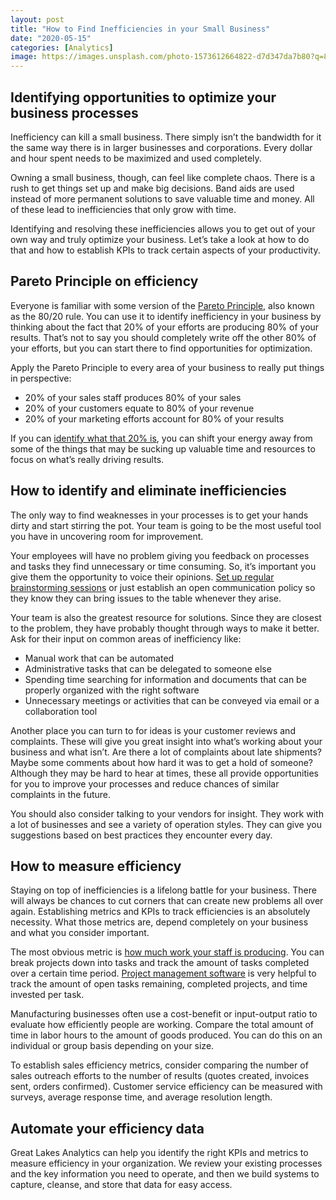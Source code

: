 ```yaml
---
layout: post
title: "How to Find Inefficiencies in your Small Business"
date: "2020-05-15"
categories: [Analytics]
image: https://images.unsplash.com/photo-1573612664822-d7d347da7b80?q=80&w=1470&auto=format&fit=crop&ixlib=rb-4.0.3&ixid=M3wxMjA3fDB8MHxwaG90by1wYWdlfHx8fGVufDB8fHx8fA%3D%3D
---
```


## Identifying opportunities to optimize your business processes

Inefficiency can kill a small business. There simply isn’t the bandwidth for it the same way there is in larger businesses and corporations. Every dollar and hour spent needs to be maximized and used completely.

Owning a small business, though, can feel like complete chaos. There is a rush to get things set up and make big decisions. Band aids are used instead of more permanent solutions to save valuable time and money. All of these lead to inefficiencies that only grow with time.

Identifying and resolving these inefficiencies allows you to get out of your own way and truly optimize your business. Let’s take a look at how to do that and how to establish KPIs to track certain aspects of your productivity.

## Pareto Principle on efficiency

Everyone is familiar with some version of the [Pareto Principle](https://www.forbes.com/sites/kevinkruse/2016/03/07/80-20-rule/#3a9a93b83814), also known as the 80/20 rule. You can use it to identify inefficiency in your business by thinking about the fact that 20% of your efforts are producing 80% of your results. That’s not to say you should completely write off the other 80% of your efforts, but you can start there to find opportunities for optimization.

Apply the Pareto Principle to every area of your business to really put things in perspective:

- 20% of your sales staff produces 80% of your sales
- 20% of your customers equate to 80% of your revenue
- 20% of your marketing efforts account for 80% of your results

If you can [identify what that 20% is](https://www.forbes.com/sites/davelavinsky/2014/01/20/pareto-principle-how-to-use-it-to-dramatically-grow-your-business/#6acf70a13901), you can shift your energy away from some of the things that may be sucking up valuable time and resources to focus on what’s really driving results.

## How to identify and eliminate inefficiencies

The only way to find weaknesses in your processes is to get your hands dirty and start stirring the pot. Your team is going to be the most useful tool you have in uncovering room for improvement.

Your employees will have no problem giving you feedback on processes and tasks they find unnecessary or time consuming. So, it’s important you give them the opportunity to voice their opinions. [Set up regular brainstorming sessions](https://smallbizclub.com/run-and-grow/operations/4-tips-identify-fix-basic-business-inefficiencies/) or just establish an open communication policy so they know they can bring issues to the table whenever they arise.

Your team is also the greatest resource for solutions. Since they are closest to the problem, they have probably thought through ways to make it better. Ask for their input on common areas of inefficiency like:

- Manual work that can be automated
- Administrative tasks that can be delegated to someone else
- Spending time searching for information and documents that can be properly organized with the right software
- Unnecessary meetings or activities that can be conveyed via email or a collaboration tool

Another place you can turn to for ideas is your customer reviews and complaints. These will give you great insight into what’s working about your business and what isn’t. Are there a lot of complaints about late shipments? Maybe some comments about how hard it was to get a hold of someone? Although they may be hard to hear at times, these all provide opportunities for you to improve your processes and reduce chances of similar complaints in the future.

You should also consider talking to your vendors for insight. They work with a lot of businesses and see a variety of operation styles. They can give you suggestions based on best practices they encounter every day.

## How to measure efficiency

Staying on top of inefficiencies is a lifelong battle for your business. There will always be chances to cut corners that can create new problems all over again. Establishing metrics and KPIs to track efficiencies is an absolutely necessity. What those metrics are, depend completely on your business and what you consider important.

The most obvious metric is [how much work your staff is producing](https://www.indeed.com/career-advice/career-development/how-to-measure-productivity). You can break projects down into tasks and track the amount of tasks completed over a certain time period. [Project management software](https://www.breathehr.com/blog/how-to-measure-employee-productivity) is very helpful to track the amount of open tasks remaining, completed projects, and time invested per task.

Manufacturing businesses often use a cost-benefit or input-output ratio to evaluate how efficiently people are working. Compare the total amount of time in labor hours to the amount of goods produced. You can do this on an individual or group basis depending on your size. 

To establish sales efficiency metrics, consider comparing the number of sales outreach efforts to the number of results (quotes created, invoices sent, orders confirmed). Customer service efficiency can be measured with surveys, average response time, and average resolution length.

## Automate your efficiency data

Great Lakes Analytics can help you identify the right KPIs and metrics to measure efficiency in your organization. We review your existing processes and the key information you need to operate, and then we build systems to capture, cleanse, and store that data for easy access.